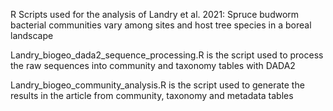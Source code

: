 R Scripts used for the analysis of Landry et al. 2021: Spruce budworm bacterial communities vary among sites and host tree species in a boreal landscape

Landry_biogeo_dada2_sequence_processing.R is the script used to process the raw sequences into community and taxonomy tables with DADA2

Landry_biogeo_community_analysis.R is the script used to generate the results in the article from community, taxonomy and metadata tables

